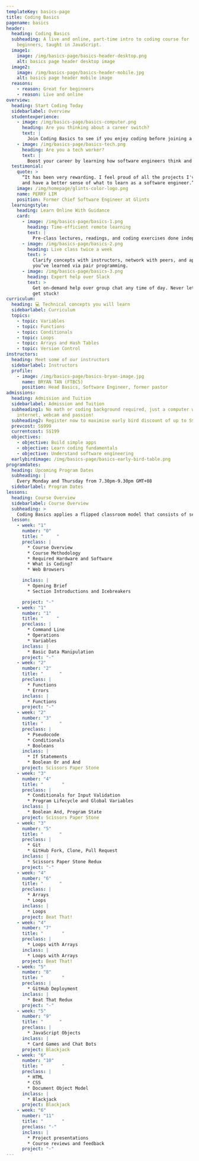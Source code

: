 ```yaml
---
templateKey: basics-page
title: Coding Basics
pagename: basics
header:
  heading: Coding Basics
  subheading: A live and online, part-time intro to coding course for
    beginners, taught in JavaScript.
  image1:
    image: /img/basics-page/basics-header-desktop.png
    alt: basics page header desktop image
  image2:
    image: /img/basics-page/basics-header-mobile.jpg
    alt: basics page header mobile image
  reasons:
    - reason: Great for beginners
    - reason: Live and online
overview:
  heading: Start Coding Today
  sidebarlabel: Overview
  studentexperience:
    - image: /img/basics-page/basics-computer.png
      heading: Are you thinking about a career switch?
      text: |
        Join Coding Basics to see if you enjoy coding before joining a bootcamp.
    - image: /img/basics-page/basics-tech.png
      heading: Are you a tech worker?
      text: |
        Boost your career by learning how software engineers think and work.
  testimonial:
    quote: >
      “It has been very rewarding. I feel proud of all the projects I've done
      and have a better sense of what to learn as a software engineer.”
    image: /img/homepage/glints-color-logo.png
    name: PERRY LIM
    position: Former Chief Software Engineer at Glints
  learningstyle:
    heading: Learn Online With Guidance
    card:
      - image: /img/basics-page/basics-1.png
        heading: Time-efficient remote learning
        text: |
          Pre-class lectures, readings, and coding exercises done independently.
      - image: /img/basics-page/basics-2.png
        heading: Live class twice a week
        text: >
          Clarify concepts with instructors, network with peers, and apply what
          you’ve learned via pair programming.
      - image: /img/basics-page/basics-3.png
        heading: Expert help over Slack
        text: >
          Get on-demand help over group chat any time of day. Never let yourself
          get stuck!
curriculum:
  heading: 💻 Technical concepts you will learn
  sidebarlabel: Curriculum
  topics:
    - topic: Variables
    - topic: Functions
    - topic: Conditionals
    - topic: Loops
    - topic: Arrays and Hash Tables
    - topic: Version Control
instructors:
  heading: Meet some of our instructors
  sidebarlabel: Instructors
  profile:
    - image: /img/basics-page/basics-bryan-image.jpg
      name: BRYAN TAN (FTBC5)
      position: Head Basics, Software Engineer, former pastor
admissions:
  heading: Admission and Tuition
  sidebarlabel: Admission and Tuition
  subheading1: No math or coding background required, just a computer with
    internet, webcam and passion!
  subheading2: Register now to maximise early bird discount of up to S$40! Discounted price will reflect automatically on checkout (if eligible). Tuition is fully refundable until course admissions deadline.
  prevcost: S$999
  currentcost: S$199
  objectives:
    - objective: Build simple apps
    - objective: Learn coding fundamentals
    - objective: Understand software engineering
  earlybirdimage: /img/basics-page/basics-early-bird-table.png
programdates:
  heading: Upcoming Program Dates
  subheading: |
    Every Monday and Thursday from 7.30pm-9.30pm GMT+08
  sidebarlabel: Program Dates
lessons:
  heading: Course Overview
  sidebarlabel: Course Overview
  subheading: >
    Coding Basics applies a flipped classroom model that consists of self-learning before class and pair exercises during class. Refer to our [course curriculum](https://basics.rocketacademy.co/) for more information.
  lesson:
    - week: "1"
      number: "0"
      title: "     "
      preclass: |
        * Course Overview
        * Course Methodology
        * Required Hardware and Software
        * What is Coding?
        * Web Browsers

      inclass: |
        * Opening Brief
        * Section Introductions and Icebreakers

      project: "-"
    - week: "1"
      number: "1"
      title: "     "
      preclass: |
        * Command Line
        * Operations
        * Variables
      inclass: |
        * Basic Data Manipulation
      project: "-"
    - week: "2"
      number: "2"
      title: "      "
      preclass: |
        * Functions
        * Errors
      inclass: |
        * Functions
      project: "-"
    - week: "2"
      number: "3"
      title: "      "
      preclass: |
        * Pseudocode
        * Conditionals
        * Booleans
      inclass: |
        * If Statements
        * Boolean Or and And
      project: Scissors Paper Stone
    - week: "3"
      number: "4"
      title: "       "
      preclass: |
        * Conditionals for Input Validation
        * Program Lifecycle and Global Variables
      inclass: |
        * Boolean And, Program State
      project: Scissors Paper Stone
    - week: "3"
      number: "5"
      title: "      "
      preclass: |
        * Git
        * GitHub Fork, Clone, Pull Request
      inclass: |
        * Scissors Paper Stone Redux
      project: "-"
    - week: "4"
      number: "6"
      title: "      "
      preclass: |
        * Arrays
        * Loops
      inclass: |
        * Loops
      project: Beat That!
    - week: "4"
      number: "7"
      title: "       "
      preclass: |
        * Loops with Arrays
      inclass: |
        * Loops with Arrays
      project: Beat That!
    - week: "5"
      number: "8"
      title: "       "
      preclass: |
        * GitHub Deployment
      inclass: |
        * Beat That Redux
      project: "-"
    - week: "5"
      number: "9"
      title: "      "
      preclass: |
        * JavaScript Objects
      inclass: |
        * Card Games and Chat Bots
      project: Blackjack
    - week: "6"
      number: "10"
      title: "       "
      preclass: |
        * HTML
        * CSS
        * Document Object Model
      inclass: |
        * Blackjack
      project: Blackjack
    - week: "6"
      number: "11"
      title: "       "
      preclass: "-"
      inclass: |
        * Project presentations
        * Course reviews and feedback
      project: "-"
---
```

